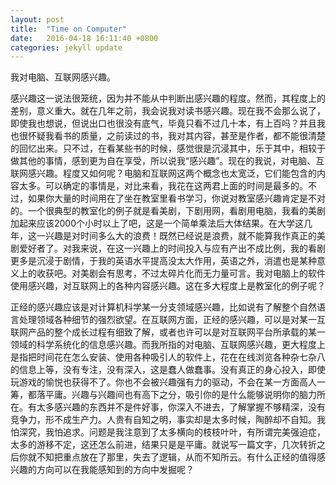 ```yaml
---
layout: post
title:  "Time on Computer"
date:   2016-04-18 16:11:40 +0800
categories: jekyll update
---
```


我对电脑、互联网感兴趣。

感兴趣这一说法很笼统，因为并不能从中判断出感兴趣的程度。然而，其程度上的差别，意义重大。就在几年之前，我会说我对读书感兴趣。现在我不会那么说了，即使我也想说，但说出口也很没有底气，毕竟只看不过几十本，有上百吗？并且我也很怀疑我看书的质量，之前读过的书，我对其内容，甚至是作者，都不能很清楚的回忆出来。只不过，在看某些书的时候，感觉很是沉浸其中，乐于其中，相较于做其他的事情，感到更为自在享受，所以说我“感兴趣”。现在的我说，对电脑、互联网感兴趣。程度又如何呢？电脑和互联网这两个概念也太宽泛，它们能包含的内容太多。可以确定的事情是，对比来看，我花在这两君上面的时间是最多的。不过，如果你大量的时间用在了坐在教室里看书学习，你说对教室感兴趣肯定是不对的。一个很典型的教室化的例子就是看美剧，下剧用网，看剧用电脑，我看的美剧加起来应该2000个小时以上了吧，这是一个简单乘法后大体结果。在大学这几年，这一兴趣是对时间多么大的浪费！既然已经说是浪费，就不能算我作真正的美剧爱好者了。对我来说，在这一兴趣上的时间投入与应有产出不成比例，我的看剧更多是沉浸于剧情，于我的英语水平提高没太大作用，英语之外，消遣也是某种意义上的收获吧。对美剧会有思考，不过太碎片化而无力量可言。我对电脑上的软件使用感兴趣，对互联网上的各种内容感兴趣。这在多大程度上是教室化的例子呢？

正经的感兴趣应该是对计算机科学某一分支领域感兴趣，比如说有了解整个自然语言处理领域各种细节的强烈欲望。在互联网方面，正经的感兴趣，可以是对某一互联网产品的整个成长过程有细致了解，或者也许可以是对互联网平台所承载的某一领域的科学系统化的信息感兴趣。而我所指的对电脑、互联网感兴趣，更大程度上是指把时间花在怎么安装、使用各种吸引人的软件上，花在在线浏览各种杂七杂八的信息上等，没有专注，没有深入，这是蠢人做蠢事。没有真正的身心投入，即使玩游戏的愉悦也获得不了。你也不会被兴趣强有力的驱动，不会在某一方面高人一筹，都落平庸。兴趣与兴趣间也有高下之分，吸引你的是什么能够说明你的脑力所在。有太多感兴趣的东西并不是件好事，你深入不进去，了解掌握不够精深，没有竞争力，形不成生产力。人贵有自知之明，事实却是太多时候，陶醉却不自知。我怕深究，我怕追求。问题是我注意到了太多横向的枝枝叶叶，有所谓完美强迫症，太多的游移不定，这还怎么前进，结果只是是平庸。就说写一篇文字，几次转折之后你就不知把重点放在了那里，失去了逻辑，从而不知所云。有什么正经的值得感兴趣的方向可以在我能感知到的方向中发掘呢？


